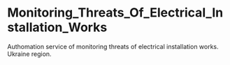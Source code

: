 # Monitoring_Threats_Of_Electrical_Installation_Works
Authomation service of monitoring threats of electrical installation works. Ukraine region.
